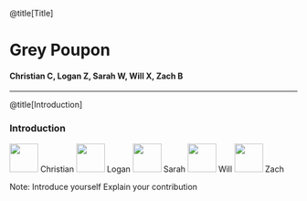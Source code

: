 @title[Title]

# Grey Poupon

#### Christian C, Logan Z, Sarah W, Will X, Zach B

---

@title[Introduction]

### Introduction

<img src="https://cjcarrollsite.files.wordpress.com/2017/09/7-copy2.jpg" width="50" height="50" /> Christian 
<img src="https://loganzartman.github.io/sweblog17/profile.jpg" width="50" height="50" /> Logan 
<img src="https://swesushi.files.wordpress.com/2017/01/img_7694.jpg?w=644&zoom=2" width="50" height="50" /> Sarah 
<img src="https://xillwu.files.wordpress.com/2017/01/12967276_10206096418031215_1083369949972101586_o.jpg" width="50" height="50" /> Will 
<img src="https://hodlandstress.files.wordpress.com/2017/09/cropped-headshot1.png" width="50" height="50" /> Zach 

Note:
Introduce yourself
Explain your contribution
